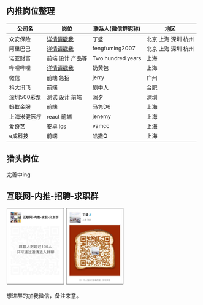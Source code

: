 ## 内推岗位整理


|  公司名 |  岗位 |  联系人(微信群昵称) | 地区 |
| --- | --- | --- | --- |
| 众安保险 | [详情请戳我](https://app.mokahr.com/recommendation-apply/zhongan#/?anchorName=000&_k=oiq92t)| 丁盛 | 北京 上海 深圳 杭州|
| 阿里巴巴 | [详情请戳我](https://job.alibaba.com/zhaopin/position_detail.htm?trace=qrcode_share&positionCode=GP053720) | fengfuming2007|北京 上海 深圳 杭州|
|诺亚财富|前端 设计 产品等| Two hundred years| 上海 |
|哔哩哔哩|[详情请戳我](https://www.bilibili.com/blackboard/join-list.html) |奶黄包| 上海 |
|微信|前端 急招|jerry|广州 
|科大讯飞|前端|剧中人| 合肥| 
|深圳500彩票|测试 设计 前端| 澜夕 |深圳|
|蚂蚁金服|前端| 马隽D6 |上海|
|上海米健医疗| react 前端 | jenemy | 上海 |
|爱奇艺|安卓 ios| vamcc | 上海 |
|e成科技|前端|哈撒Q| 上海 |

## 猎头岗位

完善中ing

## 互联网-内推-招聘-求职群

<div>
<img src='./img/WechatIMG6.jpeg' width='30%'>
<img src='./img/WechatIMG5.jpeg' width='30%'>
</div>

想进群的加我微信，备注来意。



